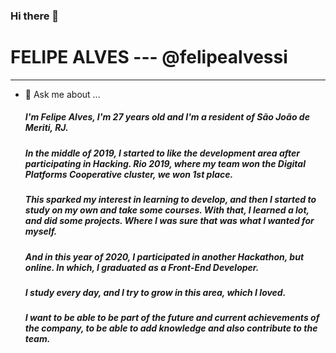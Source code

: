 ### Hi there 👋

# FELIPE ALVES --- @felipealvessi 
<hr>

- 💬 Ask me about ...

  ##### I'm Felipe Alves, I'm 27 years old and I'm a resident of São João de Meriti, RJ.

  ##### In the middle of 2019, I started to like the development area after participating in Hacking. Rio 2019, where my team won the Digital Platforms Cooperative cluster, we won 1st place.

  ##### This sparked my interest in learning to develop, and then I started to study on my own and take some courses. With that, I learned a lot, and did some projects. Where I was sure that was what I wanted for myself.

  ##### And in this year of 2020, I participated in another Hackathon, but online. In which, I graduated as a Front-End Developer.
  ##### I study every day, and I try to grow in this area, which I loved.

  ##### I want to be able to be part of the future and current achievements of the company, to be able to add knowledge and also contribute to the team. 




<!--
**felipealvessi/felipealvessi** is a ✨ _special_ ✨ repository because its `README.md` (this file) appears on your GitHub profile.

Here are some ideas to get you started:

- 🔭 I’m currently working on ...
- 🌱 I’m currently learning ...
- 👯 I’m looking to collaborate on ...
- 🤔 I’m looking for help with ...
- 💬 Ask me about ...
- 📫 How to reach me: ...
- 😄 Pronouns: ...
- ⚡ Fun fact: ...
-->
